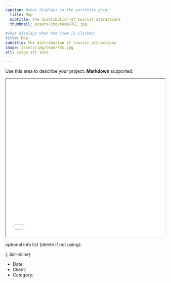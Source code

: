 ```yaml
---
caption: #what displays in the portfolio grid:
  title: Map
  subtitle: the distribution of tourist attractions
  thumbnail: assets/img/team/지도.jpg
  
#what displays when the item is clicked:
title: Map
subtitle: the distribution of tourist attractions
image: assets/img/team/지도.jpg
alt: image alt text

---
```

Use this area to describe your project. **Markdown** supported.

<iframe src="/assets/entertainment.html" width="100%" height="500px"></iframe>

optional info list (delete if not using):

{:.list-inline} 
- Date: 
- Client: 
- Category: 

